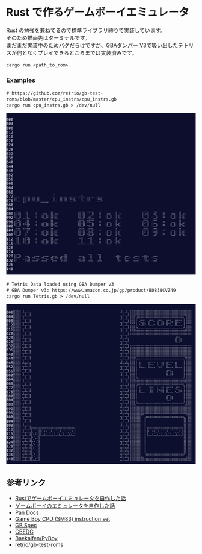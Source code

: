 # Rust で作るゲームボーイエミュレータ

Rust の勉強を兼ねてるので標準ライブラリ縛りで実装しています。  
そのため描画先はターミナルです。  
まだまだ実装中のためバグだらけですが、[GBAダンパー V3](https://www.amazon.co.jp/gp/product/B0838CVZ49)で吸い出したテトリスが何となくプレイできるところまでは実装済みです。

```shell
cargo run <path_to_rom>
```

### Examples

```shell
# https://github.com/retrio/gb-test-roms/blob/master/cpu_instrs/cpu_instrs.gb
cargo run cpu_instrs.gb > /dev/null
```

![screenshot01](./images/ss01.png)

```shell
# Tetris Data loaded using GBA Dumper v3
# GBA Dumper v3: https://www.amazon.co.jp/gp/product/B0838CVZ49
cargo run Tetris.gb > /dev/null
```

![screenshot02](./images/ss02.png)


## 参考リンク

- [Rustでゲームボーイエミュレータを自作した話](https://mjhd.hatenablog.com/entry/2021/04/14/221813)
- [ゲームボーイのエミュレータを自作した話](https://keichi.dev/post/write-yourself-a-game-boy-emulator/)
- [Pan Docs](https://gbdev.io/pandocs/)
- [Game Boy CPU (SM83) instruction set](https://gbdev.io/gb-opcodes/optables/)
- [GB Spec](https://w.atwiki.jp/gbspec/)
- [GBEDG](https://hacktixme.ga/GBEDG/)
- [Baekalfen/PyBoy](https://github.com/Baekalfen/PyBoy)
- [retrio/gb-test-roms](https://github.com/retrio/gb-test-roms)
